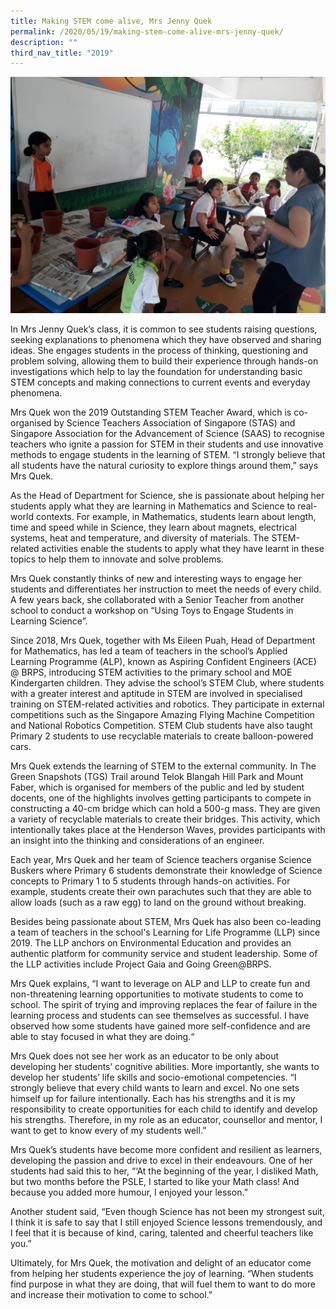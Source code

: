 ```yaml
---
title: Making STEM come alive, Mrs Jenny Quek
permalink: /2020/05/19/making-stem-come-alive-mrs-jenny-quek/
description: ""
third_nav_title: "2019"
---
```

<img src="/images/IMG-20200316-WA0006.jpeg">
<p>In Mrs Jenny Quek’s class, it is common to see students raising questions, seeking explanations to phenomena which they have observed and sharing ideas. She engages students in the process of thinking, questioning and problem solving, allowing them to build their experience through hands-on investigations which help to lay the foundation for understanding basic STEM concepts and making connections to current events and everyday phenomena.</p>
<p>Mrs Quek won the 2019 Outstanding STEM Teacher Award, which is co-organised by Science Teachers Association of Singapore (STAS) and Singapore Association for the Advancement of Science (SAAS) to recognise teachers who ignite a passion for STEM in their students and use innovative methods to engage students in the learning of STEM.&nbsp;“I strongly believe that all students have the natural curiosity to explore things around them,” says Mrs Quek.</p>
<p>As the Head of Department for Science, she is passionate about helping her students apply what they are learning in Mathematics and Science to real-world contexts. For example, in Mathematics, students learn about length, time and speed while in Science, they learn about magnets, electrical systems, heat and temperature, and diversity of materials. The STEM-related activities enable the students to apply what they have learnt in these topics to help them to innovate and solve problems.</p>
<p>Mrs Quek constantly thinks of new and interesting ways to engage her students and differentiates her instruction to meet the needs of every child. A few years back, she collaborated with a Senior Teacher from another school to conduct a workshop on “Using Toys to Engage Students in Learning Science”.</p>
<p>Since 2018, Mrs Quek, together with Ms Eileen Puah, Head of Department for Mathematics, has led a team of teachers in the school’s Applied Learning Programme (ALP), known as Aspiring Confident Engineers (ACE) @ BRPS, introducing STEM activities to the primary school and MOE Kindergarten children. They advise the school’s STEM Club, where students with a greater interest and aptitude in STEM are involved in specialised training on STEM-related activities and robotics. They participate in external competitions such as the Singapore Amazing Flying Machine Competition and National Robotics Competition. STEM Club students have also taught Primary 2 students to use recyclable materials to create balloon-powered cars.</p>
<p>Mrs Quek extends the learning of STEM to the external community. In The Green Snapshots (TGS) Trail around Telok Blangah Hill Park and Mount Faber, which is organised for members of the public and led by student docents, one of the highlights involves getting participants to compete in constructing a 40-cm bridge which can hold a 500-g mass. They are given a variety of recyclable materials to create their bridges. This activity, which intentionally takes place at the Henderson Waves, provides participants with an insight into the thinking and considerations of an engineer.</p>
<p>Each year, Mrs Quek and her team of Science teachers organise Science Buskers where Primary 6 students demonstrate their knowledge of Science concepts to Primary 1 to 5 students through hands-on activities. For example, students create their own parachutes such that they are able to allow loads (such as a raw egg) to land on the ground without breaking.</p>
<p>Besides being passionate about STEM, Mrs Quek has also been co-leading a team of teachers in the school's Learning for Life Programme (LLP) since 2019. The LLP anchors on Environmental Education and provides an authentic platform for community service and student leadership. Some of the LLP activities include Project Gaia and Going Green@BRPS.</p>
<p>Mrs Quek explains, “I want to leverage on ALP and LLP to create fun and non-threatening learning opportunities to motivate students to come to school. The spirit of trying and improving replaces the fear of failure in the learning process and students can see themselves as successful. I have observed how some students have gained more self-confidence and are able to stay focused in what they are doing.“</p>
<p>Mrs Quek does not see her work as an educator to be only about developing her students’ cognitive abilities. More importantly, she wants to develop her students’ life skills and socio-emotional competencies. “I strongly believe that every child wants to learn and excel. No one sets himself up for failure intentionally. Each has his strengths and it is my responsibility to create opportunities for each child to identify and develop his strengths. Therefore, in my role as an educator, counsellor and mentor, I want to get to know every of my students well.”</p>
<p>Mrs Quek’s students have become more confident and resilient as learners, developing the passion and drive to excel in their endeavours. One of her students had said this to her, “‘At the beginning of the year, I disliked Math, but two months before the PSLE, I started to like your Math class! And because you added more humour, I enjoyed your lesson.”</p>
<p>Another student said, “Even though Science has not been my strongest suit, I think it is safe to say that I still enjoyed Science lessons tremendously, and I feel that it is because of kind, caring, talented and cheerful teachers like you.”</p>
<p>Ultimately, for Mrs Quek, the motivation and delight of an educator come from helping her students experience the joy of learning. “When students find purpose in what they are doing, that will fuel them to want to do more and increase their motivation to come to school.”</p>